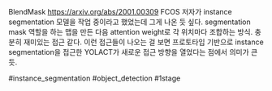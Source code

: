BlendMask https://arxiv.org/abs/2001.00309
FCOS 저자가 instance segmentation 모델을 작업 중이라고 했었는데 그게 나온 듯 싶다. segmentation mask 역할을 하는 맵을 만든 다음 attention weight로 각 위치마다 조합하는 방식. 충분히 재미있는 접근 같다.
이런 접근들이 나오는 걸 보면 프로토타입 기반으로 instance segmentation을 접근한 YOLACT가 새로운 접근 방향을 열었다는 점에서 의미가 큰 듯.

#instance_segmentation #object_detection #1stage 